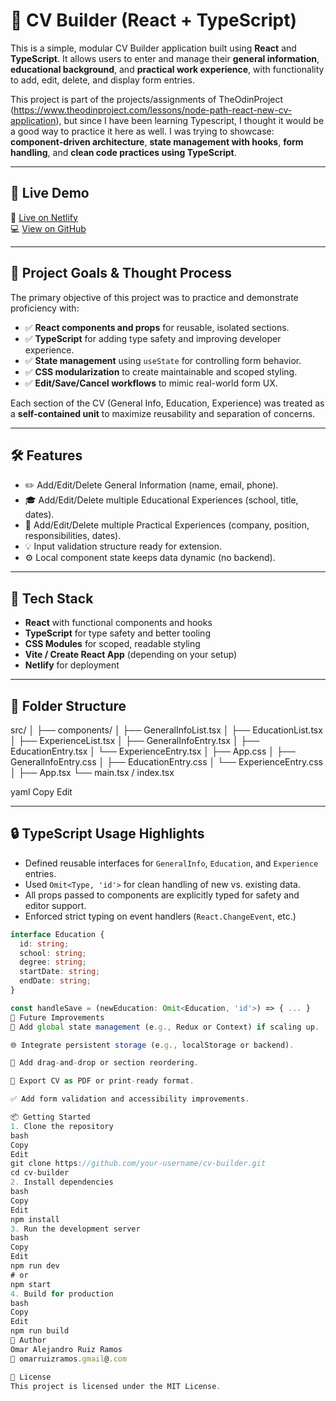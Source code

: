 # 📝 CV Builder (React + TypeScript)

This is a simple, modular CV Builder application built using **React** and **TypeScript**. It allows users to enter and manage their **general information**, **educational background**, and **practical work experience**, with functionality to add, edit, delete, and display form entries.

This project is part of the projects/assignments of TheOdinProject (https://www.theodinproject.com/lessons/node-path-react-new-cv-application), but since I have been learning Typescript, I thought it would be a good way to practice it here as well. I was trying to showcase:  **component-driven architecture**, **state management with hooks**, **form handling**, and **clean code practices using TypeScript**.

---

## 🚀 Live Demo

🔗 [Live on Netlify](https://682a306456b200a05c2ab60e--react-typescript-cv-builder.netlify.app/)  
💻 [View on GitHub](https://github.com/oruizramos/react-typescript-cv-builder)

---

## 🧠 Project Goals & Thought Process

The primary objective of this project was to practice and demonstrate proficiency with:

- ✅ **React components and props** for reusable, isolated sections.
- ✅ **TypeScript** for adding type safety and improving developer experience.
- ✅ **State management** using `useState` for controlling form behavior.
- ✅ **CSS modularization** to create maintainable and scoped styling.
- ✅ **Edit/Save/Cancel workflows** to mimic real-world form UX.

Each section of the CV (General Info, Education, Experience) was treated as a **self-contained unit** to maximize reusability and separation of concerns.

---

## 🛠️ Features

- ✏️ Add/Edit/Delete General Information (name, email, phone).
- 🎓 Add/Edit/Delete multiple Educational Experiences (school, title, dates).
- 💼 Add/Edit/Delete multiple Practical Experiences (company, position, responsibilities, dates).
- 💡 Input validation structure ready for extension.
- ⚙️ Local component state keeps data dynamic (no backend).

---

## 🔧 Tech Stack

- **React** with functional components and hooks
- **TypeScript** for type safety and better tooling
- **CSS Modules** for scoped, readable styling
- **Vite / Create React App** (depending on your setup)
- **Netlify** for deployment

---

## 📁 Folder Structure

src/
│
├── components/
│ ├── GeneralInfoList.tsx
│ ├── EducationList.tsx
│ ├── ExperienceList.tsx
│ ├── GeneralInfoEntry.tsx
│ ├── EducationEntry.tsx
│ └── ExperienceEntry.tsx
│ ├── App.css
│ ├── GeneralInfoEntry.css
│ ├── EducationEntry.css
│ └── ExperienceEntry.css
│
├── App.tsx
└── main.tsx / index.tsx

yaml
Copy
Edit

---

## 🔒 TypeScript Usage Highlights

- Defined reusable interfaces for `GeneralInfo`, `Education`, and `Experience` entries.
- Used `Omit<Type, 'id'>` for clean handling of new vs. existing data.
- All props passed to components are explicitly typed for safety and editor support.
- Enforced strict typing on event handlers (`React.ChangeEvent`, etc.)

```ts
interface Education {
  id: string;
  school: string;
  degree: string;
  startDate: string;
  endDate: string;
}

const handleSave = (newEducation: Omit<Education, 'id'>) => { ... }
🧪 Future Improvements
🧠 Add global state management (e.g., Redux or Context) if scaling up.

🌐 Integrate persistent storage (e.g., localStorage or backend).

🎨 Add drag-and-drop or section reordering.

📄 Export CV as PDF or print-ready format.

✅ Add form validation and accessibility improvements.

📦 Getting Started
1. Clone the repository
bash
Copy
Edit
git clone https://github.com/your-username/cv-builder.git
cd cv-builder
2. Install dependencies
bash
Copy
Edit
npm install
3. Run the development server
bash
Copy
Edit
npm run dev
# or
npm start
4. Build for production
bash
Copy
Edit
npm run build
👤 Author
Omar Alejandro Ruiz Ramos
📧 omarruizramos.gmail@.com

📄 License
This project is licensed under the MIT License.

